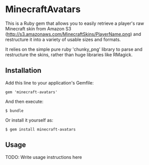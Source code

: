 # MinecraftAvatars

This is a Ruby gem that allows you to easily retrieve a player's raw Minecraft skin from Amazon S3 (http://s3.amazonaws.com/MinecraftSkins/PlayerName.png) and restructure it into a variety of usable sizes and formats.

It relies on the simple pure ruby 'chunky_png' library to parse and restructure the skins, rather than huge libraries like RMagick.

## Installation

Add this line to your application's Gemfile:

    gem 'minecraft-avatars'

And then execute:

    $ bundle

Or install it yourself as:

    $ gem install minecraft-avatars

## Usage

TODO: Write usage instructions here